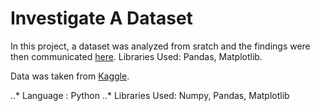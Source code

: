 # Investigate A Dataset

In this project, a dataset was analyzed from sratch and the findings were then communicated [here](https://medium.com/ub-women-data-scholars/what-i-learnt-from-my-first-proper-data-analysis-project-6b67b074be2b).
Libraries Used: Pandas, Matplotlib.

Data was taken from [Kaggle](https://www.kaggle.com/joniarroba/noshowappointments/home).

..* Language : Python
..* Libraries Used: Numpy, Pandas, Matplotlib
